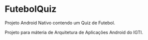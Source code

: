 # FutebolQuiz

Projeto Android Nativo contendo um Quiz de Futebol.

Projeto para máteria de  Arquitetura  de Aplicações Android do IGTI.
